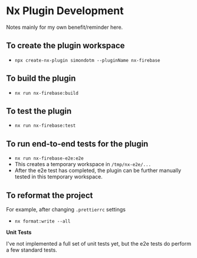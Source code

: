 # Nx Plugin Development

Notes mainly for my own benefit/reminder here.

## To create the plugin workspace

- `npx create-nx-plugin simondotm --pluginName nx-firebase`

## To build the plugin

- `nx run nx-firebase:build`

## To test the plugin

- `nx run nx-firebase:test`

## To run end-to-end tests for the plugin

- `nx run nx-firebase-e2e:e2e`
- This creates a temporary workspace in `/tmp/nx-e2e/...`
- After the e2e test has completed, the plugin can be further manually tested in this temporary workspace.

## To reformat the project

For example, after changing `.prettierrc` settings

- `nx format:write --all`

**Unit Tests**

I've not implemented a full set of unit tests yet, but the e2e tests do perform a few standard tests.
